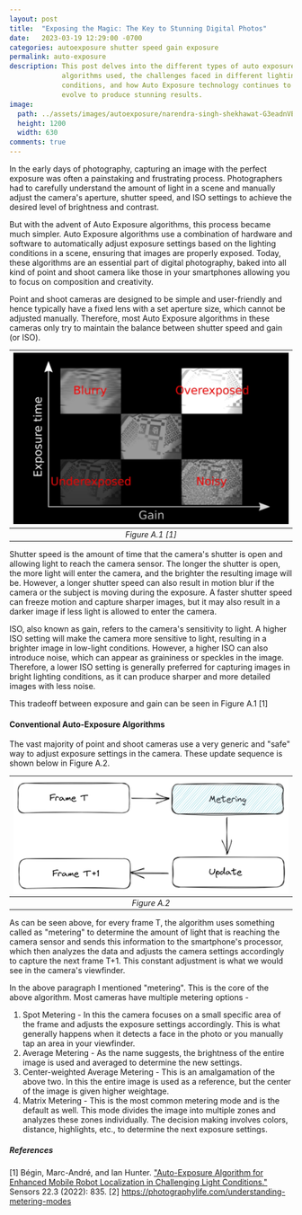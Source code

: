 ```yaml
---
layout: post
title:  "Exposing the Magic: The Key to Stunning Digital Photos"
date:   2023-03-19 12:29:00 -0700
categories: autoexposure shutter speed gain exposure
permalink: auto-exposure
description: This post delves into the different types of auto exposure 
             algorithms used, the challenges faced in different lighting 
             conditions, and how Auto Exposure technology continues to 
             evolve to produce stunning results. 
image:
  path: ../assets/images/autoexposure/narendra-singh-shekhawat-G3eadnVExhw-unsplash.jpg
  height: 1200
  width: 630
comments: true
---
```


In the early days of photography, capturing an image with the perfect exposure 
was often a painstaking and frustrating process. Photographers had to 
carefully understand the amount of light in a scene and manually adjust the 
camera's aperture, shutter speed, and ISO settings to achieve the desired level 
of brightness and contrast. 

But with the advent of Auto Exposure algorithms, this process became much 
simpler. Auto Exposure algorithms use a combination of hardware and software 
to automatically adjust exposure settings based on the lighting conditions in 
a scene, ensuring that images are properly exposed. Today, these algorithms are 
an essential part of digital photography, baked into all kind of point and shoot
camera like those in your smartphones allowing you to focus on composition 
and creativity.

Point and shoot cameras are designed to be simple and user-friendly and hence
typically have a fixed lens with a set aperture size, which cannot be 
adjusted manually. Therefore, most Auto Exposure algorithms in these cameras
only try to maintain the balance between shutter speed and gain (or ISO).

| ![Exposure vs Gain](../assets/images/autoexposure/exposure_gain.png "Figure A.1") | 
|:--:| 
| *Figure A.1 [1]* |

Shutter speed is the amount of time that the camera's shutter is open and 
allowing light to reach the camera sensor. The longer the shutter is open, the 
more light will enter the camera, and the brighter the resulting image will be. 
However, a longer shutter speed can also result in motion blur if the camera or 
the subject is moving during the exposure. A faster shutter speed can freeze 
motion and capture sharper images, but it may also result in a darker image if 
less light is allowed to enter the camera.

ISO, also known as gain, refers to the camera's sensitivity to light. A higher 
ISO setting will make the camera more sensitive to light, resulting in a 
brighter image in low-light conditions. However, a higher ISO can also 
introduce noise, which can appear as graininess or speckles in the image. 
Therefore, a lower ISO setting is generally preferred for capturing images in 
bright lighting conditions, as it can produce sharper and more detailed images 
with less noise.

This tradeoff between exposure and gain can be seen in Figure A.1 [1]

#### Conventional Auto-Exposure Algorithms

The vast majority of point and shoot cameras use a very generic and "safe" way
to adjust exposure settings in the camera. These update sequence is shown below
in Figure A.2.

| ![metering](../assets/images/autoexposure/metering.png "Figure A.2") | 
|:--:| 
| *Figure A.2* |

As can be seen above, for every frame T, the algorithm uses something called as "metering"
to determine the amount of light that is reaching the camera sensor and sends 
this information to the smartphone's processor, which then analyzes the data 
and adjusts the camera settings accordingly to capture the next frame T+1. This
constant adjustment is what we would see in the camera's viewfinder.

In the above paragraph I mentioned "metering". This is the core of the above 
algorithm. Most cameras have multiple metering options - 
<ol>
  <li>Spot Metering - In this the camera focuses on a small specific
  area of the frame and adjusts the exposure settings accordingly. This is what
  generally happens when it detects a face in the photo or you manually tap an area
  in your viewfinder. </li>
  <li>Average Metering - As the name suggests, the brightness of the entire
  image is used and averaged to determine the new settings.</li>
  <li>Center-weighted Average Metering - This is an amalgamation of the above two.
  In this the entire image is used as a reference, but the center of the image is given
  higher weightage.</li>
  <li>Matrix Metering - This is the most common metering mode and is the default
  as well. This mode divides the image into multiple zones and analyzes these 
  zones individually. The decision making involves colors, distance, highlights, 
  etc., to determine the next exposure settings.</li>
</ol>

##### References
[1] Bégin, Marc-André, and Ian Hunter. 
["Auto-Exposure Algorithm for Enhanced Mobile Robot Localization in Challenging Light Conditions."](https://www.youtube.com/watch?v=Guvhvb-uQpE&ab_channel=Marc-Andr%C3%A9B%C3%A9gin) Sensors 22.3 (2022): 835.
[2] https://photographylife.com/understanding-metering-modes